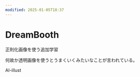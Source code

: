 ```yaml
---
modified: 2025-01-05T18:37
---
```

# DreamBooth

正則化画像を使う追加学習

何故か透明画像を使うとうまくいくみたいなことが言われている。

AI-illust
